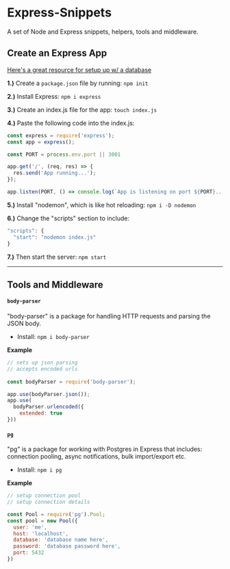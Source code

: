 # Express-Snippets
A set of Node and Express snippets, helpers, tools and middleware.


## Create an Express App
[Here's a great resource for setup up w/ a database](https://blog.logrocket.com/setting-up-a-restful-api-with-node-js-and-postgresql-d96d6fc892d8/)

__1.)__ Create a ```package.json``` file by running: ```npm init```

__2.)__ Install Express: ```npm i express```

__3.)__ Create an index.js file for the app: ```touch index.js```

__4.)__ Paste the following code into the index.js:
```javascript
const express = require('express');
const app = express();

const PORT = process.env.port || 3001

app.get('/', (req, res) => {
  res.send('App running...');
});

app.listen(PORT, () => console.log(`App is listening on port ${PORT}...`))
```
__5.)__ Install "nodemon", which is like hot reloading: ```npm i -D nodemon```

__6.)__ Change the "scripts" section to include: 
  ```javascript
  "scripts": {
    "start": "nodemon index.js"
  }
  ```
__7.)__ Then start the server: ```npm start```



-------------


## Tools and Middleware

#### ```body-parser```
"body-parser" is a package for handling HTTP requests and parsing the JSON body.
- Install: ```npm i body-parser```

**Example**
```javascript
// sets up json parsing
// accepts encoded urls
  
const bodyParser = require('body-parser');

app.use(bodyParser.json());
app.use(
  bodyParser.urlencoded({
    extended: true
}))
```

#### ```pg```
"pg" is a package for working with Postgres in Express that includes: connection pooling, async notifications, bulk import/export etc.
- Install: ```npm i pg```

**Example**
```javascript
// setup connection pool
// setup connection details

const Pool = require('pg').Pool;
const pool = new Pool({
  user: 'me',
  host: 'localhost',
  database: 'database name here',
  password: 'database password here',
  port: 5432
})
```









